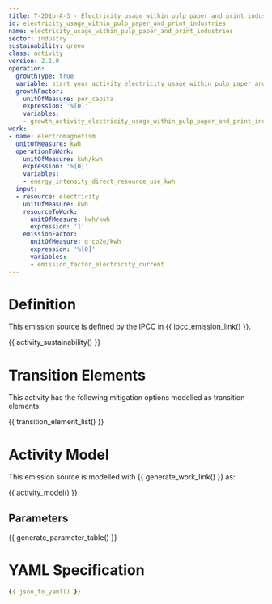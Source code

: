 ```yaml
---
title: T-2D1b-A-3 - Electricity usage within pulp paper and print industries
id: electricity_usage_within_pulp_paper_and_print_industries
name: electricity_usage_within_pulp_paper_and_print_industries
sector: industry
sustainability: green
class: activity
version: 2.1.0
operation:
  growthType: true
  variable: start_year_activity_electricity_usage_within_pulp_paper_and_print_industries
  growthFactor:
    unitOfMeasure: per_capita
    expression: '%[0]'
    variables:
    - growth_activity_electricity_usage_within_pulp_paper_and_print_industries
work:
- name: electromagnetism
  unitOfMeasure: kwh
  operationToWork:
    unitOfMeasure: kwh/kwh
    expression: '%[0]'
    variables:
    - energy_intensity_direct_resource_use_kwh
  input:
  - resource: electricity
    unitOfMeasure: kwh
    resourceToWork:
      unitOfMeasure: kwh/kwh
      expression: '1'
    emissionFactor:
      unitOfMeasure: g_co2e/kwh
      expression: '%[0]'
      variables:
      - emission_factor_electricity_current
---
```

# Definition
This emission source is defined by the IPCC in {{ ipcc_emission_link() }}.


{{ activity_sustainability() }}

# Transition Elements

This activity has the following mitigation options modelled as transition elements:

{{ transition_element_list() }}

# Activity Model
This emission source is modelled with {{ generate_work_link() }} as:

{{ activity_model() }}

## Parameters

{{ generate_parameter_table() }}

# YAML Specification

```yaml
{{ json_to_yaml() }}
```
